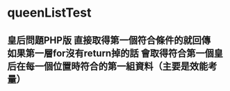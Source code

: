 # queenListTest

## 皇后問題PHP版 直接取得第一個符合條件的就回傳<br>如果第一層for沒有return掉的話  會取得符合第一個皇后在每一個位置時符合的第一組資料（主要是效能考量）

